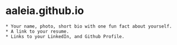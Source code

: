 # aaleia.github.io

    * Your name, photo, short bio with one fun fact about yourself.  
    * A link to your resume.
    * Links to your LinkedIn, and Github Profile.
